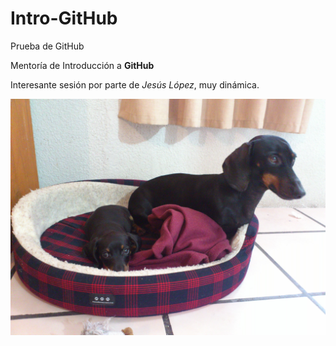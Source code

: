 # Intro-GitHub
 Prueba de GitHub

 Mentoría de Introducción a **GitHub**

 Interesante sesión por parte de *Jesús López*, muy dinámica.

![hack](img/DSC_1910.jpg)


